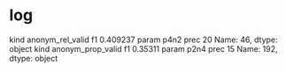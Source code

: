 # log

kind     anonym_rel_valid
f1               0.409237
param                p4n2
prec                   20
Name: 46, dtype: object
kind     anonym_prop_valid
f1                 0.35311
param                 p2n4
prec                    15
Name: 192, dtype: object
